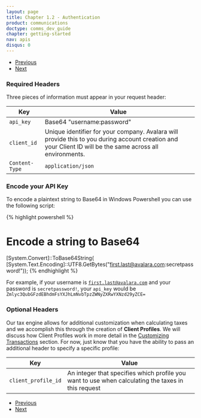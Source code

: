 ```yaml
---
layout: page
title: Chapter 1.2 - Authentication
product: communications
doctype: comms_dev_guide
chapter: getting-started
nav: apis
disqus: 0
---
```


<ul class="pager">
  <li class="previous"><a href="/communications/dev-guide/getting-started/account-creation/"><i class="glyphicon glyphicon-chevron-left"></i>Previous</a></li>
  <li class="next"><a href="/communications/dev-guide/getting-started/environments-endpoints/">Next<i class="glyphicon glyphicon-chevron-right"></i></a></li>
</ul>

<h3>Required Headers</h3>

Three pieces of information must appear in your request header:

<div class="mobile-table">
  <table class="styled-table">
    <thead>
      <tr>
        <th>Key</th>
        <th>Value</th>
      </tr>
    </thead>
    <tbody>
      <tr>
        <td><code>api_key</code></td>
        <td>Base64 "username:password"</td>
      </tr>
      <tr>
        <td><code>client_id</code></td>
        <td>Unique identifier for your company. Avalara will provide this to you during account creation and your Client ID will be the same across all environments.</td>
      </tr>
      <tr>
      <td><code>Content-Type</code></td>
      <td><code>application/json</code></td>
      </tr>
    </tbody>
  </table>
<div>

<h3>Encode your API Key</h3>

To encode a plaintext string to Base64 in Windows Powershell you can use the following script:

{% highlight powershell %}
# Encode a string to Base64
[System.Convert]::ToBase64String(
  [System.Text.Encoding]::UTF8.GetBytes("first.last@avalara.com:secretpassword!"));
{% endhighlight %}

For example, if your username is <code>first.last@avalara.com</code> and your password is <code>secretpassword!</code>, your <code>api_key</code> would be <code>Zmlyc3QubGFzdEBhdmFsYXJhLmNvbTpzZWNyZXRwYXNzd29yZCE=</code>

<h3>Optional Headers</h3>

Our tax engine allows for additional customization when calculating taxes and we accomplish this through the creation of <b>Client Profiles</b>. We will discuss how Client Profiles work in more detail in the <a class="dev-guide-link" href="/communications/dev-guide/customizing-transactions/">Customizing Transactions</a> section. For now, just know that you have the ability to pass an additional header to specify a specific profile:

<div class="mobile-table">
  <table class="styled-table">
    <thead>
      <tr>
        <th>Key</th>
        <th>Value</th>
      </tr>
    </thead>
    <tbody>
      <tr>
        <td><code>client_profile_id</code></td>
        <td>An integer that specifies which profile you want to use when calculating the taxes in this request</td>
      </tr>
    </tbody>
  </table>
<div>

<ul class="pager">
  <li class="previous"><a href="/communications/dev-guide/getting-started/account-creation/"><i class="glyphicon glyphicon-chevron-left"></i>Previous</a></li>
  <li class="next"><a href="/communications/dev-guide/getting-started/environments-endpoints/">Next<i class="glyphicon glyphicon-chevron-right"></i></a></li>
</ul>